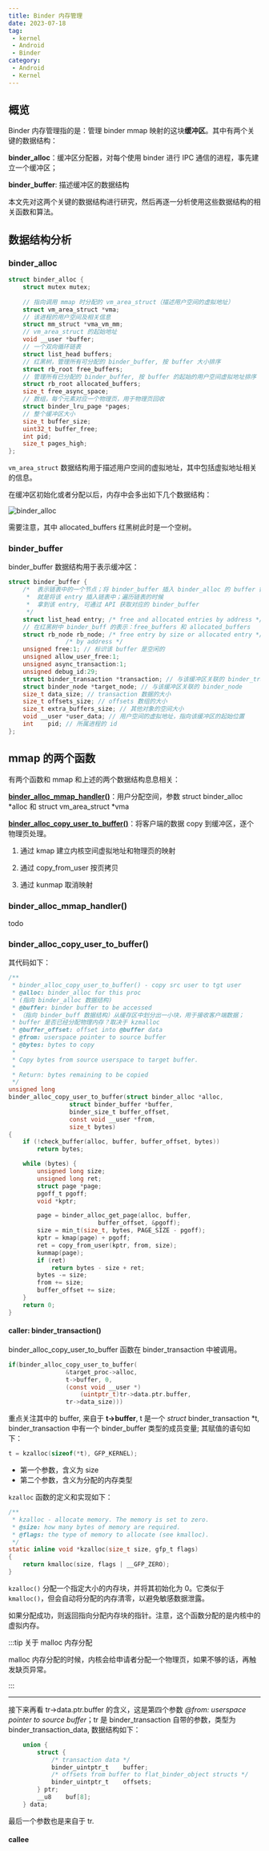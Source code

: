 ```yaml
---
title: Binder 内存管理
date: 2023-07-18
tag:
 - kernel
 - Android
 - Binder
category:
 - Android
 - Kernel
---
```




## 概览

Binder 内存管理指的是：管理 binder mmap 映射的这块**缓冲区**。其中有两个关键的数据结构：

**binder_alloc**：缓冲区分配器，对每个使用 binder 进行 IPC 通信的进程，事先建立一个缓冲区；

**binder_buffer**: 描述缓冲区的数据结构

本文先对这两个关键的数据结构进行研究，然后再逐一分析使用这些数据结构的相关函数和算法。

## 数据结构分析

### binder_alloc

```c
struct binder_alloc {
    struct mutex mutex;
    
    // 指向调用 mmap 时分配的 vm_area_struct（描述用户空间的虚拟地址）
    struct vm_area_struct *vma; 
    // 该进程的用户空间及相关信息
    struct mm_struct *vma_vm_mm; 
    // vm_area_struct 的起始地址
    void __user *buffer; 
    // 一个双向循环链表
    struct list_head buffers; 
    // 红黑树，管理所有可分配的 binder_buffer, 按 buffer 大小排序
    struct rb_root free_buffers; 
    // 管理所有已分配的 binder_buffer, 按 buffer 的起始的用户空间虚拟地址排序
    struct rb_root allocated_buffers; 
    size_t free_async_space; 
    // 数组，每个元素对应一个物理页，用于物理页回收
    struct binder_lru_page *pages; 
    // 整个缓冲区大小
    size_t buffer_size; 
    uint32_t buffer_free;
    int pid;
    size_t pages_high;
};
```

`vm_area_struct` 数据结构用于描述用户空间的虚拟地址，其中包括虚拟地址相关的信息。

在缓冲区初始化或者分配以后，内存中会多出如下几个数据结构：

![binder_alloc](https://p9-juejin.byteimg.com/tos-cn-i-k3u1fbpfcp/2aae579325be40da8e163be807ffa309~tplv-k3u1fbpfcp-zoom-in-crop-mark:1512:0:0:0.awebp?)

需要注意，其中 allocated_buffers 红黑树此时是一个空树。

### binder_buffer

binder_buffer 数据结构用于表示缓冲区：

```c
struct binder_buffer {
    /*  表示链表中的一个节点；将 binder_buffer 插入 binder_alloc 的 buffer 链表时，
     *  就是将该 entry 插入链表中；遍历链表的时候           
     *  拿到该 entry, 可通过 API 获取对应的 binder_buffer 
     */
    struct list_head entry; /* free and allocated entries by address */
    // 在红黑树中 binder_buff 的表示：free_buffers 和 allocated_buffers 
    struct rb_node rb_node; /* free entry by size or allocated entry */
                /* by address */
    unsigned free:1; // 标识该 buffer 是空闲的
    unsigned allow_user_free:1;
    unsigned async_transaction:1;
    unsigned debug_id:29;
    struct binder_transaction *transaction; // 与该缓冲区关联的 binder_transaction
    struct binder_node *target_node; // 与该缓冲区关联的 binder_node
    size_t data_size; // transaction 数据的大小
    size_t offsets_size; // offsets 数组的大小
    size_t extra_buffers_size; // 其他对象的空间大小
    void __user *user_data; // 用户空间的虚拟地址，指向该缓冲区的起始位置
    int    pid; // 所属进程的 id
};
```

## mmap 的两个函数

有两个函数和 mmap 和上述的两个数据结构息息相关：

**[binder_alloc_mmap_handler()](https://link.juejin.cn/?target=https%3A%2F%2Fcs.android.com%2Fandroid%2F_%2Fandroid%2Fkernel%2Fcommon%2F%2B%2Fandroid13-5.15%3Adrivers%2Fandroid%2Fbinder_alloc.c%3Bbpv%3D0%3Bbpt%3D0%3Bl%3D739)**：用户分配空间，参数 struct binder_alloc *alloc 和 struct vm_area_struct *vma

**[binder_alloc_copy_user_to_buffer()](https://link.juejin.cn/?target=https%3A%2F%2Fcs.android.com%2Fandroid%2F_%2Fandroid%2Fkernel%2Fcommon%2F%2B%2Fandroid13-5.15%3Adrivers%2Fandroid%2Fbinder_alloc.c%3Bl%3D1207%3Bbpv%3D0%3Bbpt%3D0)**：将客户端的数据 copy 到缓冲区，逐个物理页处理。

1. 通过 kmap 建立内核空间虚拟地址和物理页的映射

2. 通过 copy_from_user 按页拷贝

3. 通过 kunmap 取消映射

### binder_alloc_mmap_handler()

todo

### binder_alloc_copy_user_to_buffer()

其代码如下：

```c
/**
 * binder_alloc_copy_user_to_buffer() - copy src user to tgt user
 * @alloc: binder_alloc for this proc
 * (指向 binder_alloc 数据结构)
 * @buffer: binder buffer to be accessed
 * （指向 binder_buff 数据结构）从缓存区中划分出一小块，用于接收客户端数据；
 * buffer 是否已经分配物理内存？取决于 kzmalloc
 * @buffer_offset: offset into @buffer data
 * @from: userspace pointer to source buffer
 * @bytes: bytes to copy
 *
 * Copy bytes from source userspace to target buffer.
 *
 * Return: bytes remaining to be copied
 */
unsigned long
binder_alloc_copy_user_to_buffer(struct binder_alloc *alloc,
				 struct binder_buffer *buffer,
				 binder_size_t buffer_offset,
				 const void __user *from,
				 size_t bytes)
{
	if (!check_buffer(alloc, buffer, buffer_offset, bytes))
		return bytes;

	while (bytes) {
		unsigned long size;
		unsigned long ret;
		struct page *page;
		pgoff_t pgoff;
		void *kptr;

		page = binder_alloc_get_page(alloc, buffer,
					     buffer_offset, &pgoff);
		size = min_t(size_t, bytes, PAGE_SIZE - pgoff);
		kptr = kmap(page) + pgoff;
		ret = copy_from_user(kptr, from, size);
		kunmap(page);
		if (ret)
			return bytes - size + ret;
		bytes -= size;
		from += size;
		buffer_offset += size;
	}
	return 0;
}
```

#### caller: binder_transaction() 

binder_alloc_copy_user_to_buffer 函数在 binder_transaction 中被调用。

```c
if(binder_alloc_copy_user_to_buffer(
				&target_proc->alloc,
				t->buffer, 0,
				(const void __user *)
					(uintptr_t)tr->data.ptr.buffer,
				tr->data_size)))
```

重点关注其中的 buffer, 来自于 **t->buffer**, t 是一个 *struct* binder_transaction *t, binder_transaction 中有一个 binder_buffer 类型的成员变量;  其赋值的语句如下：

```c
t = kzalloc(sizeof(*t), GFP_KERNEL);
```

- 第一个参数，含义为 size
- 第二个参数，含义为分配的内存类型

`kzalloc` 函数的定义和实现如下：

```c
/**
 * kzalloc - allocate memory. The memory is set to zero.
 * @size: how many bytes of memory are required.
 * @flags: the type of memory to allocate (see kmalloc).
 */
static inline void *kzalloc(size_t size, gfp_t flags)
{
	return kmalloc(size, flags | __GFP_ZERO);
}
```

`kzalloc()` 分配一个指定大小的内存块，并将其初始化为 0。它类似于 `kmalloc()`，但会自动将分配的内存清零，以避免敏感数据泄露。

如果分配成功，则返回指向分配内存块的指针。注意，这个函数分配的是内核中的虚拟内存。

:::tip 关于 malloc 内存分配

malloc 内存分配的时候，内核会给申请者分配一个物理页，如果不够的话，再触发缺页异常。

:::

---

接下来再看 tr->data.ptr.buffer 的含义，这是第四个参数 *@from: userspace pointer to source buffer*；tr 是 binder_transaction 自带的参数，类型为 binder_transaction_data, 数据结构如下：

```c
	union {
		struct {
			/* transaction data */
			binder_uintptr_t	buffer;
			/* offsets from buffer to flat_binder_object structs */
			binder_uintptr_t	offsets;
		} ptr;
		__u8	buf[8];
	} data;
```

最后一个参数也是来自于 tr.



#### callee

